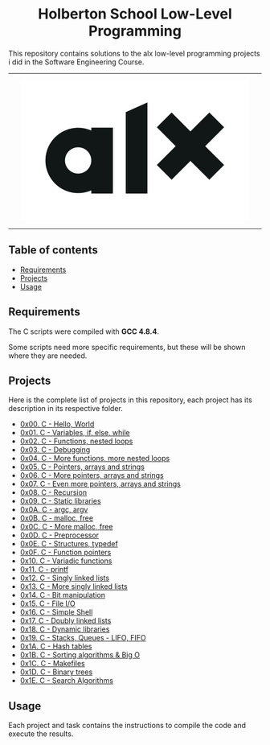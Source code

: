 <h1 align="center">Holberton School Low-Level Programming</h1>
This repository contains solutions to the alx low-level programming projects i did in the Software Engineering Course.

---

<p align="center">
<a target="_blank" href="https://www.alxafrica.com/software-engineering-2022"><img src="https://github.com/musfeed/alx-low_level_programming/blob/main/alxedt.jpg"></a>
</p>

---

## Table of contents
- [Requirements](#requirements)
- [Projects](#projects)
- [Usage](#usage)

## Requirements

The C scripts were compiled with **GCC 4.8.4**.

Some scripts need more specific requirements, but these will be shown where they are needed.

## Projects
Here is the complete list of projects in this repository, each project has its description in its respective folder.

* [0x00. C - Hello, World](https://github.com/musfy/alx-low_level_programming/tree/master/0x00-hello_world)
* [0x01. C - Variables, if, else, while](https://github.com/musfy/alx-low_level_programming/tree/master/0x01-variables_if_else_while)
* [0x02. C - Functions, nested loops](https://github.com/musfy/alx-low_level_programming/tree/master/0x02-functions_nested_loops)
* [0x03. C - Debugging](https://github.com/musfy/alx-low_level_programming/tree/master/0x03-debugging)
* [0x04. C - More functions, more nested loops](https://github.com/musfy/alx-low_level_programming/tree/master/0x04-more_functions_nested_loops)
* [0x05. C - Pointers, arrays and strings](https://github.com/musfy/alx-low_level_programming/tree/master/0x05-pointers_arrays_strings)
* [0x06. C - More pointers, arrays and strings](https://github.com/musfy/alx-low_level_programming/tree/master/0x06-pointers_arrays_strings)
* [0x07. C - Even more pointers, arrays and strings](https://github.com/musfy/alx-low_level_programming/tree/master/0x07-pointers_arrays_strings)
* [0x08. C - Recursion](https://github.com/musfy/alx-low_level_programming/tree/master/0x08-recursion)
* [0x09. C - Static libraries](https://github.com/musfy/alx-low_level_programming/tree/master/0x09-static_libraries)
* [0x0A. C - argc, argv](https://github.com/musfy/alx-low_level_programming/tree/master/0x0A-argc_argv)
* [0x0B. C - malloc, free](https://github.com/musfy/alx-low_level_programming/tree/master/0x0B-malloc_free)
* [0x0C. C - More malloc, free](https://github.com/musfy/alx-low_level_programming/tree/master/0x0C-more_malloc_free)
* [0x0D. C - Preprocessor](https://github.com/musfy/alx-low_level_programming/tree/master/0x0D-preprocessor)
* [0x0E. C - Structures, typedef](https://github.com/musfy/alx-low_level_programming/tree/master/0x0E-structures_typedef)
* [0x0F. C - Function pointers](https://github.com/musfy/alx-low_level_programming/tree/master/0x0F-function_pointers)
* [0x10. C - Variadic functions](https://github.com/musfy/alx-low_level_programming/tree/master/0x10-variadic_functions)
* [0x11. C - printf](https://github.com/musfy/printf)
* [0x12. C - Singly linked lists](https://github.com/musfy/alx-low_level_programming/tree/master/0x12-singly_linked_lists)
* [0x13. C - More singly linked lists](https://github.com/musfy/alx-low_level_programming/tree/master/0x13-more_singly_linked_lists)
* [0x14. C - Bit manipulation](https://github.com/musfy/alx-low_level_programming/tree/master/0x14-bit_manipulation)
* [0x15. C - File I/O](https://github.com/musfy/alx-low_level_programming/tree/master/0x15-file_io)
* [0x16. C - Simple Shell](https://github.com/andreammgcol/simple_shell)
* [0x17. C - Doubly linked lists](https://github.com/musfy/alx-low_level_programming/tree/master/0x17-doubly_linked_lists)
* [0x18. C - Dynamic libraries](https://github.com/musfy/alx-low_level_programming/tree/master/0x18-dynamic_libraries)
* [0x19. C - Stacks, Queues - LIFO, FIFO](https://github.com/musfy/monty)
* [0x1A. C - Hash tables](https://github.com/musfy/alx-low_level_programming/tree/master/0x1A-hash_tables)
* [0x1B. C - Sorting algorithms & Big O](https://github.com/musfy/sorting_algorithms)
* [0x1C. C - Makefiles](https://github.com/musfy/alx-low_level_programming/tree/master/0x1C-makefiles)
* [0x1D. C - Binary trees](https://github.com/jormao/binary_trees)
* [0x1E. C - Search Algorithms](https://github.com/musfy/alx-low_level_programming/tree/master/0x1E-search_algorithms)

## Usage
Each project and task contains the instructions to compile the code and execute the results.
